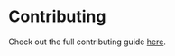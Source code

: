 # Contributing

Check out the full contributing guide [here](https://alttester.com/docs/pro/sdk/contributing.html).
